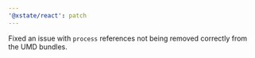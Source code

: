 ```yaml
---
'@xstate/react': patch
---
```


Fixed an issue with `process` references not being removed correctly from the UMD bundles.
